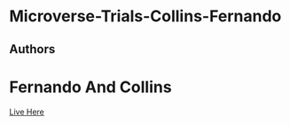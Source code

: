# Microverse-Trials-Collins-Fernando

## Authors
# Fernando And Collins
[Live Here](https://roodzfernando.github.io/Microverse-Trials-Collins-Fernando/)

